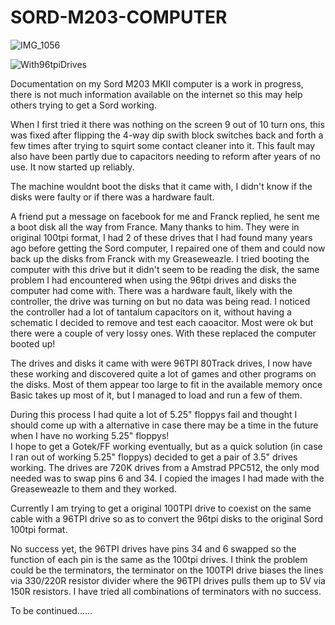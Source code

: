 # SORD-M203-COMPUTER
![IMG_1056](https://github.com/user-attachments/assets/09d2c19a-47b3-4e2f-865a-1ca16af44a0c)

![With96tpiDrives](https://github.com/user-attachments/assets/5aa4f8f2-0a94-4257-ac67-0279ce7a4371)


Documentation on my Sord M203 MKII computer is a work in progress, there is not much information available on the internet so this may help others trying to get a Sord working.

When I first tried it there was nothing on the screen 9 out of 10 turn ons, this was fixed after flipping the 4-way dip swith block switches back and forth a few times after trying to squirt some contact cleaner into it. This fault may also have been partly due to capacitors needing to reform after years of no use.  It now started up reliably.

The machine wouldnt boot the disks that it came with, I didn't know if the disks were faulty or if there was a hardware fault.

A friend put a message on facebook for me and Franck replied, he sent me a boot disk all the way from France. Many thanks to him.
They were in original 100tpi format, I had 2 of these drives that I had found many years ago before getting the Sord computer, I repaired one of them and could now back up the disks from Franck with my Greaseweazle.
I tried booting the computer with this drive but it didn't seem to be reading the disk, the same problem I had encountered when using the 96tpi drives and disks the computer had come with. 
There was a hardware fault, likely with the controller, the drive was turning on but no data was being read.
I noticed the controller had a lot of tantalum capacitors on it, without having a schematic I decided to remove and test each caoacitor.
Most were ok but there were a couple of very lossy ones.
With these replaced the computer booted up!

The drives and disks it came with were 96TPI 80Track drives, I now have these working and discovered quite a lot of games and other programs on the disks. Most of them appear too large to fit in the available memory once Basic takes up most of it, but I managed to load and run a few of them.

During this process I had quite a lot of 5.25" floppys fail and thought I should come up with a alternative in case there may be a time in the future when I have no working 5.25" floppys!  
I hope to get a Gotek/FF working eventually, but as a quick solution (in case I ran out of working 5.25" floppys) decided to get a pair of 3.5" drives working.  The drives are 720K drives from a Amstrad PPC512, the only mod needed was to swap pins 6 and 34. I copied the images I had made with the Greaseweazle to them and they worked.

Currently I am trying to get a original 100TPI drive to coexist on the same cable with a 96TPI drive so as to convert the 96tpi disks to the original Sord 100tpi format.

No success yet, the 96TPI drives have pins 34 and 6 swapped so the function of each pin is the same as the 100tpi drives.
I think the problem could be the terminators, the terminator on the 100TPI drive biases the lines via 330/220R resistor divider where the 96TPI drives pulls them up to 5V via 150R resistors. I have tried all combinations of terminators with no success.

To be continued......
